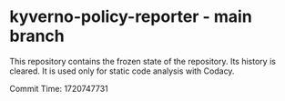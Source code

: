 # kyverno-policy-reporter - main branch

This repository contains the frozen state of the repository.
Its history is cleared. It is used only for static code
analysis with Codacy.

Commit Time: 1720747731